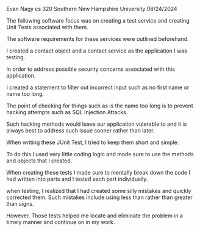 Evan Nagy
cs 320
Southern New Hampshire University
08/24/2024

The following software focus was on creating a test service and creating Unit Tests associated with them.

The software requirements for these services were outlined beforehand.

I created a contact object and a contact service as the application I was testing.

In order to address possible security concerns associated with this application. 

I created a statement to filter out incorrect input such as no first name or name too long.

The point of checking for things such as is the name too long is to prevent hacking attempts such as SQL Injection Attacks.

Such hacking methods would leave our application vulerable to and it is always best to address such issue sooner rather than later.


When writing these JUnit Test, I tried to keep them short and simple. 

To do this I used very little coding logic and made sure to use the methods and objects that I created.

When creating these tests I made sure to mentally break down the code I had written into parts and I tested each part individually.

when testing, I realized that I had created some silly mistakes and quickly corrected them. Such mistakes include using less than rather than greater than signs.

However, Those tests helped me locate and eliminate the problem in a timely manner and continue on in my work.
